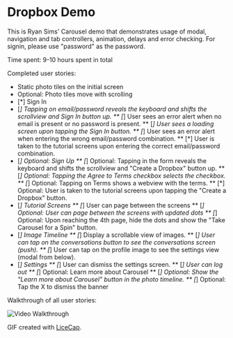 # Dropbox Demo

This is Ryan Sims' Carousel demo that demonstrates usage of modal, navigation and tab controllers, animation, delays and error checking. For signin, please use "password" as the password.

Time spent: 9-10 hours spent in total

Completed user stories:

* Static photo tiles on the initial screen
 * Optional: Photo tiles move with scrolling
* [*] Sign In
* [*] Tapping on email/password reveals the keyboard and shifts the scrollview and Sign In button up.
** [*] User sees an error alert when no email is present or no password is present.
** [*] User sees a loading screen upon tapping the Sign In button.
** [*] User sees an error alert when entering the wrong email/password combination.
** [*] User is taken to the tutorial screens upon entering the correct email/password combination.
* [*] Optional: Sign Up
** [*] Optional: Tapping in the form reveals the keyboard and shifts the scrollview and "Create a Dropbox" button up.
** [*] Optional: Tapping the Agree to Terms checkbox selects the checkbox.
** [*] Optional: Tapping on Terms shows a webview with the terms.
** [*] Optional: User is taken to the tutorial screens upon tapping the "Create a Dropbox" button.
* [*] Tutorial Screens
** [*] User can page between the screens
** [*] Optional: User can page between the screens with updated dots
** [*] Optional: Upon reaching the 4th page, hide the dots and show the "Take Carousel for a Spin" button.
* [*] Image Timeline
** [*] Display a scrollable view of images.
** [*] User can tap on the conversations button to see the conversations screen (push).
** [*] User can tap on the profile image to see the settings view (modal from below).
* [*] Settings
** [*] User can dismiss the settings screen.
** [*] User can log out
** [*] Optional: Learn more about Carousel
** [*] Optional: Show the "Learn more about Carousel" button in the photo timeline.
** [*] Optional: Tap the X to dismiss the banner


Walkthrough of all user stories:

![Video Walkthrough](rs-carouselDemo.gif)

GIF created with [LiceCap](http://www.cockos.com/licecap/).

